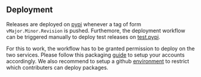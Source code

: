 ## Deployment

Releases are deployed on [pypi] whenever a tag of form `vMajor.Minor.Revision`
is pushed. Furthemore, the deployment workflow can be triggered manually to
deploy test releases on [test.pypi].

For this to work, the workflow has to be granted permission to deploy on the
two services. Please follow this packaging [guide] to setup your accounts
accordingly. We also recommend to setup a github [environment] to restrict which
contributers can deploy packages.

[pypi]: https://pypi.org/
[test.pypi]: https://test.pypi.org/
[guide]: https://packaging.python.org/en/latest/guides/publishing-package-distribution-releases-using-github-actions-ci-cd-workflows/
[environment]: https://docs.github.com/en/actions/deployment/targeting-different-environments/using-environments-for-deployment/
